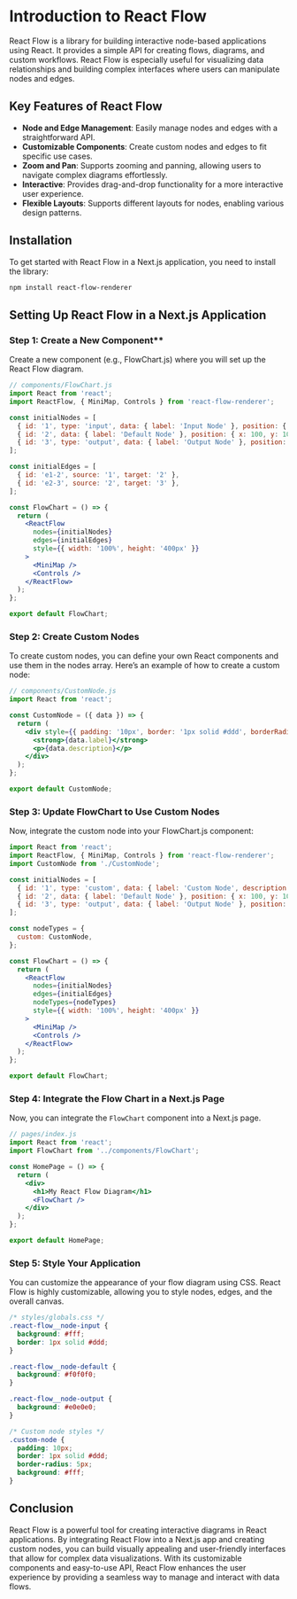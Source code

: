 # Introduction to React Flow

React Flow is a library for building interactive node-based applications using React. It provides a simple API for creating flows, diagrams, and custom workflows. React Flow is especially useful for visualizing data relationships and building complex interfaces where users can manipulate nodes and edges.

## Key Features of React Flow

- **Node and Edge Management**: Easily manage nodes and edges with a straightforward API.
- **Customizable Components**: Create custom nodes and edges to fit specific use cases.
- **Zoom and Pan**: Supports zooming and panning, allowing users to navigate complex diagrams effortlessly.
- **Interactive**: Provides drag-and-drop functionality for a more interactive user experience.
- **Flexible Layouts**: Supports different layouts for nodes, enabling various design patterns.

## Installation

To get started with React Flow in a Next.js application, you need to install the library:

```bash
npm install react-flow-renderer
```

## Setting Up React Flow in a Next.js Application

### Step 1: Create a New Component**
Create a new component (e.g., FlowChart.js) where you will set up the React Flow diagram.

```jsx
// components/FlowChart.js
import React from 'react';
import ReactFlow, { MiniMap, Controls } from 'react-flow-renderer';

const initialNodes = [
  { id: '1', type: 'input', data: { label: 'Input Node' }, position: { x: 250, y: 5 } },
  { id: '2', data: { label: 'Default Node' }, position: { x: 100, y: 100 } },
  { id: '3', type: 'output', data: { label: 'Output Node' }, position: { x: 250, y: 200 } },
];

const initialEdges = [
  { id: 'e1-2', source: '1', target: '2' },
  { id: 'e2-3', source: '2', target: '3' },
];

const FlowChart = () => {
  return (
    <ReactFlow
      nodes={initialNodes}
      edges={initialEdges}
      style={{ width: '100%', height: '400px' }}
    >
      <MiniMap />
      <Controls />
    </ReactFlow>
  );
};

export default FlowChart;
```

### Step 2: Create Custom Nodes
To create custom nodes, you can define your own React components and use them in the nodes array. Here’s an example of how to create a custom node:

```jsx
// components/CustomNode.js
import React from 'react';

const CustomNode = ({ data }) => {
  return (
    <div style={{ padding: '10px', border: '1px solid #ddd', borderRadius: '5px', background: '#fff' }}>
      <strong>{data.label}</strong>
      <p>{data.description}</p>
    </div>
  );
};

export default CustomNode;
```


### Step 3: Update FlowChart to Use Custom Nodes
Now, integrate the custom node into your FlowChart.js component:

```jsx
import React from 'react';
import ReactFlow, { MiniMap, Controls } from 'react-flow-renderer';
import CustomNode from './CustomNode';

const initialNodes = [
  { id: '1', type: 'custom', data: { label: 'Custom Node', description: 'This is a custom node' }, position: { x: 250, y: 5 } },
  { id: '2', data: { label: 'Default Node' }, position: { x: 100, y: 100 } },
  { id: '3', type: 'output', data: { label: 'Output Node' }, position: { x: 250, y: 200 } },
];

const nodeTypes = {
  custom: CustomNode,
};

const FlowChart = () => {
  return (
    <ReactFlow
      nodes={initialNodes}
      edges={initialEdges}
      nodeTypes={nodeTypes}
      style={{ width: '100%', height: '400px' }}
    >
      <MiniMap />
      <Controls />
    </ReactFlow>
  );
};

export default FlowChart;
```

### Step 4: Integrate the Flow Chart in a Next.js Page
Now, you can integrate the `FlowChart` component into a Next.js page.

```jsx
// pages/index.js
import React from 'react';
import FlowChart from '../components/FlowChart';

const HomePage = () => {
  return (
    <div>
      <h1>My React Flow Diagram</h1>
      <FlowChart />
    </div>
  );
};

export default HomePage;
```

### Step 5: Style Your Application
You can customize the appearance of your flow diagram using CSS. React Flow is highly customizable, allowing you to style nodes, edges, and the overall canvas.

```css
/* styles/globals.css */
.react-flow__node-input {
  background: #fff;
  border: 1px solid #ddd;
}

.react-flow__node-default {
  background: #f0f0f0;
}

.react-flow__node-output {
  background: #e0e0e0;
}

/* Custom node styles */
.custom-node {
  padding: 10px;
  border: 1px solid #ddd;
  border-radius: 5px;
  background: #fff;
}
```

## Conclusion
React Flow is a powerful tool for creating interactive diagrams in React applications. By integrating React Flow into a Next.js app and creating custom nodes, you can build visually appealing and user-friendly interfaces that allow for complex data visualizations. With its customizable components and easy-to-use API, React Flow enhances the user experience by providing a seamless way to manage and interact with data flows.
